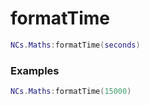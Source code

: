 # formatTime

```lua
NCs.Maths:formatTime(seconds)
```

### Examples

```lua
NCs.Maths:formatTime(15000)  
```